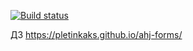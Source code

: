 [![Build status](https://ci.appveyor.com/api/projects/status/goh8g73rc8xoq6pl?svg=true)](https://ci.appveyor.com/project/Pletinkaks/ahj-forms)

ДЗ https://pletinkaks.github.io/ahj-forms/